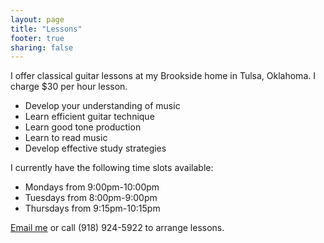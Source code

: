 ```yaml
---
layout: page
title: "Lessons"
footer: true
sharing: false
---
```



I offer classical guitar lessons at my Brookside home in Tulsa, Oklahoma. I charge $30 per hour lesson.

* Develop your understanding of music
* Learn efficient guitar technique
* Learn good tone production
* Learn to read music
* Develop effective study strategies
	
I currently have the following time slots available:

* Mondays from 9:00pm-10:00pm
* Tuesdays from 8:00pm-9:00pm
* Thursdays from 9:15pm-10:15pm

[Email me](mailto:williambajzek@gmail.com?Guitar+lessons) or call (918) 924-5922 to arrange lessons.
